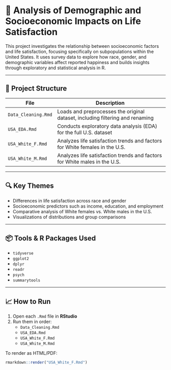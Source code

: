 # 🧠 Analysis of Demographic and Socioeconomic Impacts on Life Satisfaction

This project investigates the relationship between socioeconomic factors and life satisfaction, focusing specifically on subpopulations within the United States. It uses survey data to explore how race, gender, and demographic variables affect reported happiness and builds insights through exploratory and statistical analysis in R.

---

## 📂 Project Structure

| File | Description |
|------|-------------|
| `Data_Cleaning.Rmd` | Loads and preprocesses the original dataset, including filtering and renaming |
| `USA_EDA.Rmd` | Conducts exploratory data analysis (EDA) for the full U.S. dataset |
| `USA_White_F.Rmd` | Analyzes life satisfaction trends and factors for White females in the U.S. |
| `USA_White_M.Rmd` | Analyzes life satisfaction trends and factors for White males in the U.S. |

---

## 🔍 Key Themes

- Differences in life satisfaction across race and gender
- Socioeconomic predictors such as income, education, and employment
- Comparative analysis of White females vs. White males in the U.S.
- Visualizations of distributions and group comparisons

---

## 📦 Tools & R Packages Used

- `tidyverse`
- `ggplot2`
- `dplyr`
- `readr`
- `psych`
- `summarytools`

---

## 📈 How to Run

1. Open each `.Rmd` file in **RStudio**
2. Run them in order:
   - `Data_Cleaning.Rmd`
   - `USA_EDA.Rmd`
   - `USA_White_F.Rmd`
   - `USA_White_M.Rmd`

To render as HTML/PDF:

```r
rmarkdown::render("USA_White_F.Rmd")
